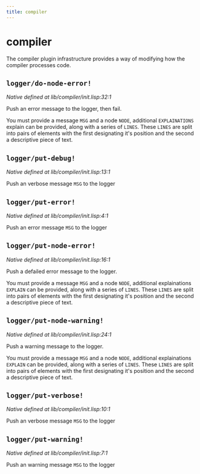 ```yaml
---
title: compiler
---
```

# compiler
The compiler plugin infrastructure provides a way of modifying how the compiler
processes code.

## `logger/do-node-error!`
*Native defined at lib/compiler/init.lisp:32:1*

Push an error message to the logger, then fail.

You must provide a message `MSG` and a node `NODE`, additional `EXPLAINATIONS`
explain can be provided, along with a series of `LINES`. These `LINES` are split
into pairs of elements with the first designating it's position and the
second a descriptive piece of text.

## `logger/put-debug!`
*Native defined at lib/compiler/init.lisp:13:1*

Push an verbose message `MSG` to the logger

## `logger/put-error!`
*Native defined at lib/compiler/init.lisp:4:1*

Push an error message `MSG` to the logger

## `logger/put-node-error!`
*Native defined at lib/compiler/init.lisp:16:1*

Push a defailed error message to the logger.

You must provide a message `MSG` and a node `NODE`, additional explainations
`EXPLAIN` can be provided, along with a series of `LINES`. These `LINES` are split
into pairs of elements with the first designating it's position and the
second a descriptive piece of text.

## `logger/put-node-warning!`
*Native defined at lib/compiler/init.lisp:24:1*

Push a warning message to the logger.

You must provide a message `MSG` and a node `NODE`, additional explainations
`EXPLAIN` can be provided, along with a series of `LINES`. These `LINES` are split
into pairs of elements with the first designating it's position and the
second a descriptive piece of text.

## `logger/put-verbose!`
*Native defined at lib/compiler/init.lisp:10:1*

Push an verbose message `MSG` to the logger

## `logger/put-warning!`
*Native defined at lib/compiler/init.lisp:7:1*

Push an warning message `MSG` to the logger

